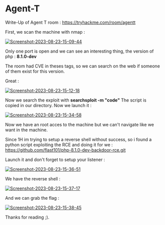 
# Agent-T
Write-Up of Agent T room : https://tryhackme.com/room/agentt

First, we scan the machine with nmap :

<a href="https://imgbb.com/"><img src="https://i.ibb.co/S5MSZJK/Screenshot-2023-08-23-15-09-44.png" alt="Screenshot-2023-08-23-15-09-44" border="0"></a>

Only one port is open and we can see an interesting thing, the version of php : __8.1.0-dev__

The room had CVE in theses tags, so we can search on the web if someone of them exist for this version.

Great : 

<a href="https://ibb.co/RgLVJxS"><img src="https://i.ibb.co/NFwHG83/Screenshot-2023-08-23-15-12-18.png" alt="Screenshot-2023-08-23-15-12-18" border="0"></a>

Now we search the exploit with __searchsploit -m "code"__
The script is copied in our directory.
Now we launch it :

<a href="https://imgbb.com/"><img src="https://i.ibb.co/qCJxvPd/Screenshot-2023-08-23-15-34-58.png" alt="Screenshot-2023-08-23-15-34-58" border="0"></a>

Now we have an root acces to the machine but we can't navigate like we want in the machine.

Since 1H im trying to setup a reverse shell without success, so i found a python script exploiting the RCE and doing it for we : https://github.com/flast101/php-8.1.0-dev-backdoor-rce.git

Launch it and don't forget to setup your listener :

<a href="https://imgbb.com/"><img src="https://i.ibb.co/Vv7MBzL/Screenshot-2023-08-23-15-36-51.png" alt="Screenshot-2023-08-23-15-36-51" border="0"></a>

We have the reverse shell :

<a href="https://imgbb.com/"><img src="https://i.ibb.co/0Y88PRH/Screenshot-2023-08-23-15-37-17.png" alt="Screenshot-2023-08-23-15-37-17" border="0"></a>

And we can grab the flag :

<a href="https://imgbb.com/"><img src="https://i.ibb.co/x5SDj5z/Screenshot-2023-08-23-15-38-45.png" alt="Screenshot-2023-08-23-15-38-45" border="0"></a>

Thanks for reading ;).

